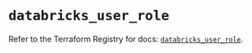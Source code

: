 # `databricks_user_role`

Refer to the Terraform Registry for docs: [`databricks_user_role`](https://registry.terraform.io/providers/databricks/databricks/1.33.0/docs/resources/user_role).
